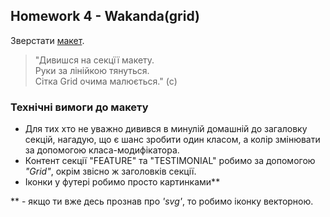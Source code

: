 ## Homework 4 - Wakanda(grid)

Зверстати [макет](<https://www.figma.com/file/uNbF0S9mFdBgKWWpDhslZg/HW-2-%7C-Wakanda?node-id=0%3A1&t=Od34Z2HOcmlekDdI-0>).

>"Дивишся на секцїї макету.</br>
>Руки за лінійкою тянуться.</br>
>Сітка Grid очима малюється." (c)

### Технічні вимоги до макету

- Для тих хто не уважно дивився в минулій домашній до загаловку секцій, нагадую, що є шанс зробити один класом, а колір змінювати за допомогою класа-модифікатора.
- Контент секції "FEATURE" та "TESTIMONIAL" робимо за допомогою _"Grid"_, окрім звісно ж заголовків секції.
- Іконки у футері робимо просто картинками**

** - якщо ти вже десь прознав про _'svg'_, то робимо іконку векторною.
